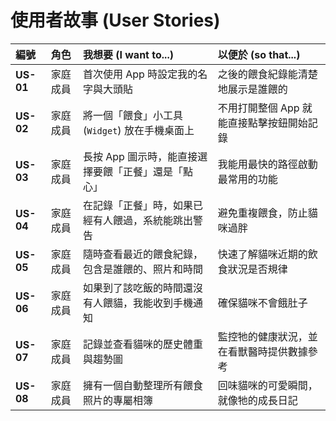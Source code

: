 # 使用者故事 (User Stories)

| 編號      | 角色       | 我想要 (I want to...)                                 | 以便於 (so that...)                                |
| :-------- | :--------- | :---------------------------------------------------- | :------------------------------------------------- |
| **US-01** | 家庭成員   | 首次使用 App 時設定我的名字與大頭貼                 | 之後的餵食紀錄能清楚地展示是誰餵的                 |
| **US-02** | 家庭成員   | 將一個「餵食」小工具 (`Widget`) 放在手機桌面上      | 不用打開整個 App 就能直接點擊按鈕開始記錄        |
| **US-03** | 家庭成員   | 長按 App 圖示時，能直接選擇要餵「正餐」還是「點心」 | 我能用最快的路徑啟動最常用的功能                   |
| **US-04** | 家庭成員   | 在記錄「正餐」時，如果已經有人餵過，系統能跳出警告    | 避免重複餵食，防止貓咪過胖                         |
| **US-05** | 家庭成員   | 隨時查看最近的餵食紀錄，包含是誰餵的、照片和時間      | 快速了解貓咪近期的飲食狀況是否規律                 |
| **US-06** | 家庭成員   | 如果到了該吃飯的時間還沒有人餵貓，我能收到手機通知    | 確保貓咪不會餓肚子                                 |
| **US-07** | 家庭成員   | 記錄並查看貓咪的歷史體重與趨勢圖                      | 監控牠的健康狀況，並在看獸醫時提供數據參考         |
| **US-08** | 家庭成員   | 擁有一個自動整理所有餵食照片的專屬相簿                | 回味貓咪的可愛瞬間，就像牠的成長日記               |
